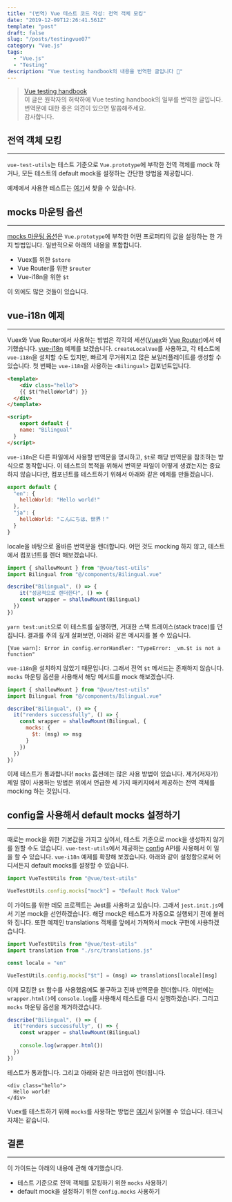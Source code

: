```yaml
---
title: "(번역) Vue 테스트 코드 작성: 전역 객체 모킹"
date: "2019-12-09T12:26:41.561Z"
template: "post"
draft: false
slug: "/posts/testingvue07"
category: "Vue.js"
tags:
  - "Vue.js"
  - "Testing"
description: "Vue testing handbook의 내용을 번역한 글입니다 📖"
---
```


> [Vue testing handbook](https://lmiller1990.github.io/vue-testing-handbook/computed-properties.html#testing-computed-properties) <br>
> 이 글은 원작자의 허락하에 Vue testing handbook의 일부를 번역한 글입니다. <br>
> 번역문에 대한 좋은 의견이 있으면 말씀해주세요. <br>
> 감사합니다.



## 전역 객체 모킹

---

`vue-test-utils`는 테스트 기준으로 `Vue.prototype`에 부착한 전역 객체를 mock 하거나, 모든 테스트의 default mock을 설정하는 간단한 방법을 제공합니다.

예제에서 사용한 테스트는 [여기](https://github.com/lmiller1990/vue-testing-handbook/blob/master/demo-app/tests/unit/Bilingual.spec.js)서 찾을 수 있습니다.



## mocks 마운팅 옵션

---

[mocks 마운팅 옵션](https://vue-test-utils.vuejs.org/api/options.html#mocks)은 `Vue.prototype`에 부착한 어떤 프로퍼티의 값을 설정하는 한 가지 방법입니다. 일반적으로 아래의 내용을 포함합니다.

- Vuex를 위한 `$store`
- Vue Router를 위한 `$router`
- Vue-i18n을 위한 `$t`

이 외에도 많은 것들이 있습니다.



## vue-i18n 예제

---

Vuex와 Vue Router에서 사용하는 방법은 각각의 세션([Vuex](https://lmiller1990.github.io/vue-testing-handbook/vuex-in-components.html)와 [Vue Router](https://lmiller1990.github.io/vue-testing-handbook/vue-router.html))에서 얘기했습니다. [vue-i18n](https://github.com/kazupon/vue-i18n) 예제를 보겠습니다. `createLocalVue`를 사용하고, 각 테스트에 `vue-i18n`을 설치할 수도 있지만, 빠르게 무거워지고 많은 보일러플레이트를 생성할 수 있습니다. 첫 번째는 `vue-i18n`을 사용하는  `<Bilingual>` 컴포넌트입니다.

```html
<template>
	<div class="hello">
    {{ $t("helloWorld") }}
  </div>
</template>

<script>
	export default {
    name: "Bilingual"
  }
</script>
```

`vue-i18n`은 다른 파일에서 사용할 번역문을 명시하고, `$t`로 해당 번역문을 참조하는 방식으로 동작합니다. 이 테스트의 목적을 위해서 번역문 파일이 어떻게 생겼는지는 중요하지 않습니다만, 컴포넌트를 테스트하기 위해서 아래와 같은 예제를 만들겠습니다.

```js
export default {
  "en": {
    helloWorld: "Hello world!"
  },
  "ja": {
    helloWorld: "こんにちは、世界！"
  }
}
```

locale을 바탕으로 올바른 번역문을 렌더합니다. 어떤 것도 mocking 하지 않고, 테스트에서 컴포넌트를 렌더 해보겠습니다.

```js
import { shallowMount } from "@vue/test-utils"
import Bilingual from "@/components/Bilingual.vue"

describe("Bilingual", () => {
	it("성공적으로 렌더한다", () => {
    const wrapper = shallowMount(Bilingual)
  })
})
```

`yarn test:unit`으로 이 테스트를 실행하면, 거대한 스택 트레이스(stack trace)를 던집니다. 결과를 주의 깊게 살펴보면, 아래와 같은 메시지를 볼 수 있습니다.

```
[Vue warn]: Error in config.errorHandler: "TypeError: _vm.$t is not a function"
```

`vue-i18n`을 설치하지 않았기 때문입니다. 그래서 전역 `$t` 메서드는 존재하지 않습니다. `mocks` 마운팅 옵션을 사용해서 해당 메서드를 mock 해보겠습니다.

```js
import { shallowMount } from "@vue/test-utils"
import Bilingual from "@/components/Bilingual.vue"

describe("Bilingual", () => {
  it("renders successfully", () => {
    const wrapper = shallowMount(Bilingual, {
      mocks: {
        $t: (msg) => msg
      }
    })
  })
})
```

이제 테스트가 통과합니다! `mocks` 옵션에는 많은 사용 방법이 있습니다. 제가(저자가) 제일 많이 사용하는 방법은 위에서 언급한 세 가지 패키지에서 제공하는 전역 객체를 mocking 하는 것입니다.



## config을 사용해서 default mocks 설정하기

---

때로는 mock을 위한 기본값을 가지고 싶어서, 테스트 기준으로 mock을 생성하지 않기를 원할 수도 있습니다. `vue-test-utils`에서 제공하는 [config](https://vue-test-utils.vuejs.org/api/#config) API를 사용해서 이 일을 할 수 있습니다. `vue-i18n` 예제를 확장해 보겠습니다. 아래와 같이 설정함으로써 어디서든지 default mocks를 설정할 수 있습니다.

``` js
import VueTestUtils from "@vue/test-utils"

VueTestUtils.config.mocks["mock"] = "Default Mock Value"
```

이 가이드를 위한 데모 프로젝트는 Jest를 사용하고 있습니다. 그래서 `jest.init.js`에서 기본 mock을 선언하겠습니다. 해당 mock은 테스트가 자동으로 실행되기 전에 불러와 집니다. 또한 예제인 translations 객체를 앞에서 가져와서 mock 구현에 사용하겠습니다.

```js
import VueTestUtils from "@vue/test-utils"
import translation from "./src/translations.js"

const locale = "en"

VueTestUtils.config.mocks["$t"] = (msg) => translations[locale][msg]
```

이제 모킹한 `$t` 함수를 사용했음에도 불구하고 진짜 번역문을 렌더합니다. 이번에는 `wrapper.html()`에 `console.log`를 사용해서 테스트를 다시 실행하겠습니다. 그리고 `mocks` 마운팅 옵션을 제거하겠습니다.

``` js
describe("Bilingual", () => {
  it("renders successfully", () => {
    const wrapper = shallowMount(Bilingual)
    
    console.log(wrapper.html())
  })
})
```

테스트가 통과합니다. 그리고 아래와 같은 마크업이 렌더됩니다.

```
<div class="hello">
  Hello world!
</div>
```

Vuex를 테스트하기 위해 `mocks`를 사용하는 방법은 [여기](https://lmiller1990.github.io/vue-testing-handbook/vuex-in-components.html#using-a-mock-store)서 읽어볼 수 있습니다. 테크닉 자체는 같습니다.



## 결론

---

이 가이드는 아래의 내용에 관해 얘기했습니다.

- 테스트 기준으로 전역 객체를 모킹하기 위한 `mocks` 사용하기
- default mock을 설정하기 위한 `config.mocks` 사용하기